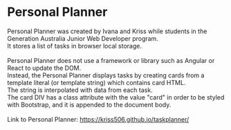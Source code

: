 # Personal Planner
Personal Planner was created by Ivana and Kriss while students in the Generation Australia Junior Web Developer program. \
It stores a list of tasks in browser local storage. \
\
Personal Planner does not use a framework or library such as Angular or React to update the DOM. \
Instead, the Personal Planner displays tasks by creating cards from a template literal (or template string) which contains card HTML.  \
The string is interpolated with data from each task. \
The card DIV has a class attribute with the value "card" in order to be styled with Bootstrap, and it is appended to the document body. \
\
Link to Personal Planner: https://kriss506.github.io/taskplanner/

